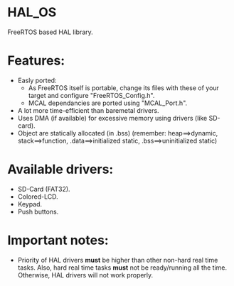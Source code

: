 # HAL_OS
FreeRTOS based HAL library.

# Features:
  * Easly ported:
    * As FreeRTOS itself is portable, change its files with these of your target and configure "FreeRTOS_Config.h".
    * MCAL dependancies are ported using "MCAL_Port.h".
  * A lot more time-efficient than baremetal drivers.
  * Uses DMA (if available) for excessive memory using drivers (like SD-card).
  * Object are statically allocated (in .bss) (remember: heap==>dynamic, stack==>function, .data==>initialized static, .bss==>uninitialized static)

# Available drivers:
  * SD-Card (FAT32).
  * Colored-LCD.
  * Keypad.
  * Push buttons.

# Important notes:
  * Priority of HAL drivers **must** be higher than other non-hard real time tasks. Also, hard real time tasks **must** not be ready/running all the time. Otherwise, HAL drivers will not work properly.
